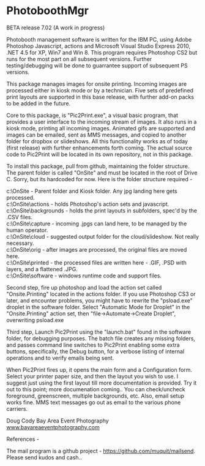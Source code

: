 PhotoboothMgr
=============

BETA release 7.02 (A work in progress)

Photobooth management software is written for the IBM PC, using Adobe Photoshop Javascript, actions and Microsoft Visual Studio Express 2010, .NET 4.5 for XP, Win7 and Win 8.  This program requires Photoshop CS2 but runs for the most part on all subsequent versions.  Further testing/debugging will be done to guarrantee support of subsequent PS versions.

This package manages images for onsite printing. Incoming images are processed either in kiosk mode or by a technician.  Five sets of predefined print layouts are supported in this base release, with further add-on packs to be added in the future.

Core to this package, is "Pic2Print.exe", a visual basic program, that provides a user interface to the incoming stream
of images.  It also runs in a kiosk mode, printing all incoming images.  Animated gifs are supported and images can be emailed, sent as MMS messages, and copied to another folder for dropbox or slideshows.  All this functionality works as of today (first release) with further enhancements forth coming.  The actual source code to Pic2Print will be located in its own repository, not in this package.  

To install this package, pull from github, maintaining the folder structure.  The parent folder is called "OnSite" and must be located in the root of Drive C.  Sorry, but its hardcoded for now.  Here is the folder structure required -

c:\OnSite                - Parent folder and Kiosk folder. Any jpg landing here gets processed.<br>
c:\OnSite\actions        - holds Photoshop's action sets and javascript.<br>
c:\OnSite\backgrounds    - holds the print layouts in subfolders, spec'd by the .CSV files.<br>
c:\OnSite\capture        - incoming .jpgs can land here, to be managed by the human operator.<br>
c:\OnSite\cloud          - suggested output folder for the cloud/slideshow.  Not really necessary.<br>
c:\OnSite\orig           - after images are processed, the original files are moved here.<br>
c:\OnSite\printed        - the processed files are written here - .GIF, .PSD with layers, and a flattened .JPG.<br>
c:\OnSite\software       - windows runtime code and support files.<br>

Second step, fire up photoshop and load the action set called "Onsite.Printing" located in the actions folder. If you
use Photoshop CS3 or later, and encounter problems, you might have to rewrite the "psload.exe" droplet in the software folder. Select "Automatic Mode for Droplet" in the "Onsite.Printing" action set, then "file->Automate->Create Droplet",
overwriting psload.exe

Third step, Launch Pic2Print using the "launch.bat" found in the software folder, for debugging purposes.  The batch file  creates any missing folders, and passes command line switches to Pic2Print enabling some extra buttons, specifically, the Debug button, for a verbose listing of internal operations and to verify emails being sent.

When Pic2Print fires up, it opens the main form and a Configuration form.  Select your printer paper size, and then
the layout you wish to use.  I suggest just using the first layout till more documentation is provided. Try it out
to this point; more documenation coming..  You can check/uncheck foreground, greenscreen, multiple backgrounds, etc. Also, email setup works fine.  MMS text messages go out as email to the various phone carriers.  

Doug Cody
Bay Area Event Photography
www.bayareaeventphotography.com

References - 

The mail program is a github project - https://github.com/muquit/mailsend.  Please send kudos and cash..




